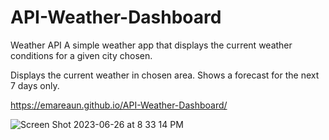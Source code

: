 # API-Weather-Dashboard

Weather API
A simple weather app that displays the current weather conditions for a given city chosen.

Displays the current weather in chosen area.
Shows a forecast for the next 7 days only.

https://emareaun.github.io/API-Weather-Dashboard/

![Screen Shot 2023-06-26 at 8 33 14 PM](https://github.com/Emareaun/API-Weather-Dashboard/assets/127164101/c495e3ea-3d53-4a84-bd8a-a8a028e54183)
